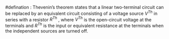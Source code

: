 
#defination : Thevenin’s theorem states that a linear two-terminal circuit can be replaced by an equivalent circuit consisting of a voltage source $V^{Th}$ in series with a resistor $R^{Th}$ , where $V^{Th}$ is the open-circuit voltage at the terminals and $R^{Th}$ is the input or equivalent resistance at the terminals when the independent sources are turned off.


